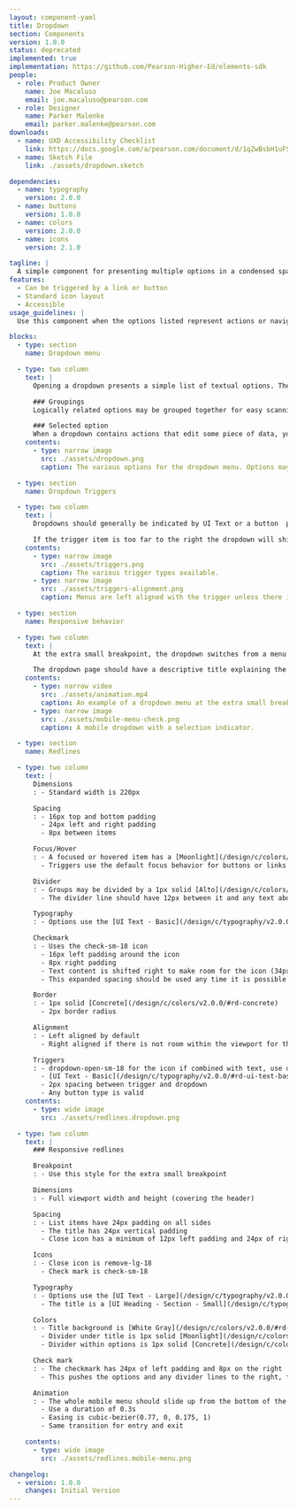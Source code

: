 ```yaml
---
layout: component-yaml
title: Dropdown
section: Components
version: 1.0.0
status: deprecated
implemented: true
implementation: https://github.com/Pearson-Higher-Ed/elements-sdk
people:
  - role: Product Owner
    name: Joe Macaluso
    email: joe.macaluso@pearson.com
  - role: Designer
    name: Parker Malenke
    email: parker.malenke@pearson.com
downloads:
  - name: UXD Accessibility Checklist
    link: https://docs.google.com/a/pearson.com/document/d/1qZwBsbH1uFSwAJVoJZhRE2R_5aneK462ii3lPcp4tcY/edit?usp=sharing
  - name: Sketch File
    link: ./assets/dropdown.sketch

dependencies:
  - name: typography
    version: 2.0.0
  - name: buttons
    version: 1.0.0
  - name: colors
    version: 2.0.0
  - name: icons
    version: 2.1.0

tagline: |
  A simple component for presenting multiple options in a condensed space.
features:
  - Can be triggered by a link or button
  - Standard icon layout
  - Accessible
usage_guidelines: |
  Use this component when the options listed represent actions or navigation destinations. Prefer the standard [select inputs](/design/c/inputs/#select) for all other use cases.

blocks:
  - type: section
    name: Dropdown menu

  - type: two column
    text: |
      Opening a dropdown presents a simple list of textual options. These may be divided into logically related groups, and a single option may be indicated as selected with a checkmark.

      ### Groupings
      Logically related options may be grouped together for easy scanning.

      ### Selected option
      When a dropdown contains actions that edit some piece of data, you may use a checkmark to indicate the current state of the value being edited.
    contents:
      - type: narrow image
        src: ./assets/dropdown.png
        caption: The various options for the dropdown menu. Options may be grouped, and checkmarks may be used when editing data.

  - type: section
    name: Dropdown Triggers

  - type: two column
    text: |
      Dropdowns should generally be indicated by UI Text or a button  paired with an icon. Just the icon may be used if situated within an appropriate context like a course card or over a color picker.

      If the trigger item is too far to the right the dropdown will shift to be right aligned.
    contents:
      - type: narrow image
        src: ./assets/triggers.png
        caption: The various trigger types available.
      - type: narrow image
        src: ./assets/triggers-alignment.png
        caption: Menus are left aligned with the trigger unless there isn't enough space.

  - type: section
    name: Responsive behavior

  - type: two column
    text: |
      At the extra small breakpoint, the dropdown switches from a menu that drops down to a modal that slides up with a list of options. For UI Text and button triggers the dropdown icon also becomes optional.

      The dropdown page should have a descriptive title explaining the context for the options presented, although it is optional.
    contents:
      - type: narrow video
        src: ./assets/animation.mp4
        caption: An example of a dropdown menu at the extra small breakpoint.
      - type: narrow image
        src: ./assets/mobile-menu-check.png
        caption: A mobile dropdown with a selection indicator.

  - type: section
    name: Redlines

  - type: two column
    text: |
      Dimensions
      : - Standard width is 220px

      Spacing
      : - 16px top and bottom padding
        - 24px left and right padding
        - 8px between items

      Focus/Hover
      : - A focused or hovered item has a [Moonlight](/design/c/colors/v2.0.0/#rd-moonlight) background that extends 4px above and below the text
        - Triggers use the default focus behavior for buttons or links

      Divider
      : - Groups may be divided by a 1px solid [Alto](/design/c/colors/v2.0.0/#rd-alto) line
        - The divider line should have 12px between it and any text above/below it

      Typography
      : - Options use the [UI Text - Basic](/design/c/typography/v2.0.0/#rd-ui-text-basic) style

      Checkmark
      : - Uses the check-sm-18 icon
        - 16px left padding around the icon
        - 8px right padding
        - Text content is shifted right to make room for the icon (34px left padding)
        - This expanded spacing should be used any time it is possible for an option to be checked, i.e. don't start with the narrower space and then shift text over to make room for a check mark

      Border
      : - 1px solid [Concrete](/design/c/colors/v2.0.0/#rd-concrete)
        - 2px border radius

      Alignment
      : - Left aligned by default
        - Right aligned if there is not room within the viewport for the dropdown

      Triggers
      : - dropdown-open-sm-18 for the icon if combined with text, use dropdown-open-sm-24 if standalone
        - [UI Text - Basic](/design/c/typography/v2.0.0/#rd-ui-text-basic), for any text used
        - 2px spacing between trigger and dropdown
        - Any button type is valid
    contents:
      - type: wide image
        src: ./assets/redlines.dropdown.png

  - type: two column
    text: |
      ### Responsive redlines

      Breakpoint
      : - Use this style for the extra small breakpoint

      Dimensions
      : - Full viewport width and height (covering the header)

      Spacing
      : - List items have 24px padding on all sides
        - The title has 24px vertical padding
        - Close icon has a minimum of 12px left padding and 24px of right padding

      Icons
      : - Close icon is remove-lg-18
        - Check mark is check-sm-18

      Typography
      : - Options use the [UI Text - Large](/design/c/typography/v2.0.0/#rd-ui-text-large) style
        - The title is a [UI Heading - Section - Small](/design/c/typography/v2.0.0/#rd-ui-headings-section-basic)

      Colors
      : - Title background is [White Gray](/design/c/colors/v2.0.0/#rd-white-gray)
        - Divider under title is 1px solid [Moonlight](/design/c/colors/v2.0.0/#rd-moonlight)
        - Divider within options is 1px solid [Concrete](/design/c/colors/v2.0.0/#rd-concrete)

      Check mark
      : - The checkmark has 24px of left padding and 8px on the right
        - This pushes the options and any divider lines to the right, for a total right padding of 42px

      Animation
      : - The whole mobile menu should slide up from the bottom of the screen
        - Use a duration of 0.3s
        - Easing is cubic-bezier(0.77, 0, 0.175, 1)
        - Same transition for entry and exit

    contents:
      - type: wide image
        src: ./assets/redlines.mobile-menu.png

changelog:
  - version: 1.0.0
    changes: Initial Version
---
```

